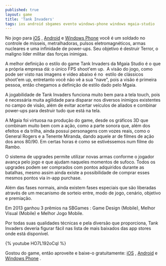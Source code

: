 ```yaml
---
published: true
layout: game
title: 'Tank Invaders'
tags: ios android sbgames evento windows-phone windows mgaia-studio
---
```

No jogo para <a href="https://itunes.apple.com/app/id815229338">iOS</a>
, <a href="https://play.google.com/store/apps/details?id=br.com.mothergaia.tank">Android</a>
 e <a href="http://windowsphone.com/s?appid=c24702ff-0328-45d8-b28a-6c3d178fa9eb">Windows Phone</a>
 você é um soldado no controle de mísseis, metralhadoras, pulsos eletromagnéticos, armas nucleares e uma infinidade de power-ups. Seu objetivo é destruir Terror, o maligno líder militar das forças inimigas.

A melhor definição o estilo do game Tank Invaders da Mgaia Studio é o que a própria empresa dá: o único FPS shoot'em up.  A visão do jogo, como pode ser visto nas imagens e vídeo abaixo é no  estilo de clássicos shoot'em up, entretanto você não vê a sua "nave", pois a visão é primeira pessoa, então chegamos a definição de estilo dado pelo Mgaia.

A jogabilidade de Tank Invaders funciona muito bem para a tela touch, pois é necessária muita agilidade para disparar nos diversos inimigos existentes no campo de visão, além de evitar acertar veículos de aliados e combinar power-ups para destruir tudo que está na tela.

<center></center>

A Mgaia foi virtuosa na produção do game, desde os gráficos 3D que combinam muito bem com a ação, como a parte sonora que, além dos efeitos e da trilha, ainda possui personagens com vozes reais, como o General Rogers e a Tenente Miranda, dando aquele ar de filmes de ação dos anos 80/90. Em certas horas é como se estivéssemos num filme do Rambo.

O sistema de upgrades permite utilizar novas armas conforme o jogador avança pelo jogo e que ajudam naqueles momentos de sufoco. Todos os upgrades podem ser comprados com pontos adquiridos durante as batalhas, mesmo assim ainda existe a possibilidade de comprar esses mesmos pontos via in-app purchase.

Além das fases normais, ainda existem fases especiais que são liberadas através de um mecanismo de sorteio entre, modo de jogo, cenário, objetivo e premiação.

Em 2013 ganhou 3 prêmios na SBGames : Game Design (Mobile), Melhor Visual (Mobile) e Melhor Jogo Mobile.

Por todas suas qualidades técnicas e pela diversão que proporciona, Tank Invaders deveria figurar fácil nas lista de mais baixados das app stores onde está disponível.

{% youtube HO7L192oCqI %}

Gostou do game, então aproveite e baixe-o gratuitamente: <a href="https://itunes.apple.com/app/id815229338">iOS</a>
, <a href="https://play.google.com/store/apps/details?id=br.com.mothergaia.tank">Android</a>
 e <a href="http://windowsphone.com/s?appid=c24702ff-0328-45d8-b28a-6c3d178fa9eb">Windows Phone</a>
.